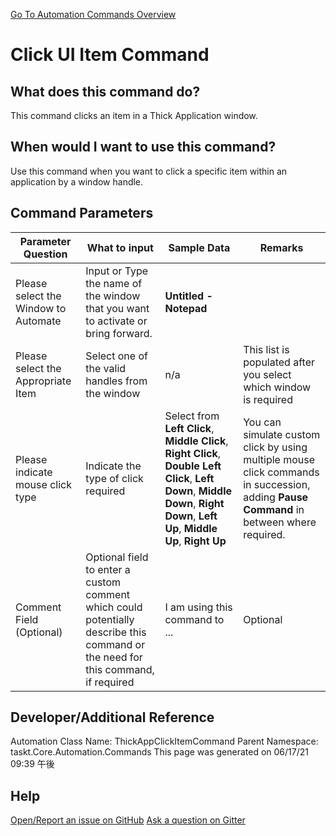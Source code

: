 <!--TITLE: Click UI Item Command -->
<!-- SUBTITLE: a command in the Input Commands group. -->
[Go To Automation Commands Overview](/automation-commands.md)


# Click UI Item Command


## What does this command do?
This command clicks an item in a Thick Application window.


## When would I want to use this command?
Use this command when you want to click a specific item within an application by a window handle.


## Command Parameters
| Parameter Question   	| What to input  	|  Sample Data 	| Remarks  	|
| ---                    | ---               | ---           | ---       |
|Please select the Window to Automate|Input or Type the name of the window that you want to activate or bring forward.|**Untitled - Notepad**||
|Please select the Appropriate Item|Select one of the valid handles from the window|n/a|This list is populated after you select which window is required|
|Please indicate mouse click type|Indicate the type of click required|Select from **Left Click**, **Middle Click**, **Right Click**, **Double Left Click**, **Left Down**, **Middle Down**, **Right Down**, **Left Up**, **Middle Up**, **Right Up** |You can simulate custom click by using multiple mouse click commands in succession, adding **Pause Command** in between where required.|
|Comment Field (Optional)|Optional field to enter a custom comment which could potentially describe this command or the need for this command, if required|I am using this command to ...|Optional|


## Developer/Additional Reference
Automation Class Name: ThickAppClickItemCommand
Parent Namespace: taskt.Core.Automation.Commands
This page was generated on 06/17/21 09:39 午後


## Help
[Open/Report an issue on GitHub](https://github.com/saucepleez/taskt/issues/new)
[Ask a question on Gitter](https://gitter.im/taskt-rpa/Lobby)
